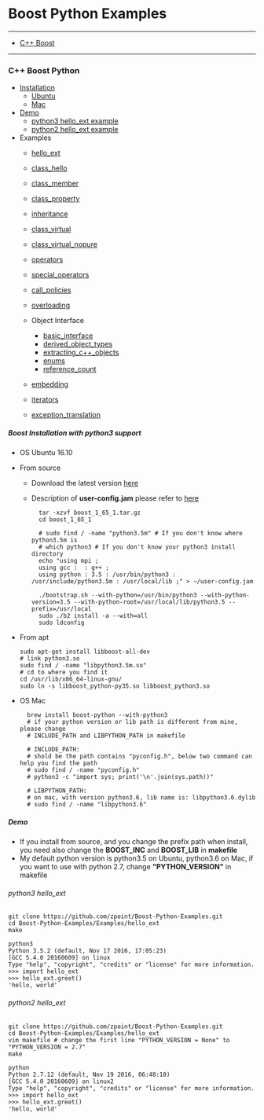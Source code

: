 # Boost Python Examples

- - -

* [C++ Boost](#C++-Boost)

- - -

### C++ Boost Python

* [Installation](#Boost-Installation-with-python3-support)
	* [Ubuntu](#OS-Ubuntu-16.10)
	* [Mac](#OS-Mac)
* [Demo](#Demo)
	* [python3 hello_ext example](#python3-hello_ext)
	* [python2 hello_ext example](#python2-hello_ext)
* Examples
	* [hello_ext](https://github.com/zpoint/Boost-Python-Examples/tree/master/Examples/hello_ext)
	* [class_hello](https://github.com/zpoint/Boost-Python-Examples/tree/master/Examples/class_hello)
	* [class_member](https://github.com/zpoint/Boost-Python-Examples/tree/master/Examples/class_member)
	* [class_property](https://github.com/zpoint/Boost-Python-Examples/tree/master/Examples/class_property)
	* [inheritance](https://github.com/zpoint/Boost-Python-Examples/tree/master/Examples/inheritance)
	* [class_virtual](https://github.com/zpoint/Boost-Python-Examples/tree/master/Examples/class_virtual)
	* [class_virtual_nopure](https://github.com/zpoint/Boost-Python-Examples/tree/master/Examples/class_virtual_nopure)
	* [operators](https://github.com/zpoint/Boost-Python-Examples/tree/master/Examples/operators)
	* [special_operators](https://github.com/zpoint/Boost-Python-Examples/tree/master/Examples/special_operators)
	* [call_policies](https://github.com/zpoint/Boost-Python-Examples/tree/master/Examples/call_policies)
	* [overloading](https://github.com/zpoint/Boost-Python-Examples/tree/master/Examples/overloading)
	* Object Interface
		* [basic_interface](https://github.com/zpoint/Boost-Python-Examples/tree/master/Examples/basic_interface)
		* [derived_object_types](https://github.com/zpoint/Boost-Python-Examples/tree/master/Examples/derived_object_types)
		* [extracting_c++_objects](https://github.com/zpoint/Boost-Python-Examples/tree/master/Examples/extracting_c++_objects)
		* [enums](https://github.com/zpoint/Boost-Python-Examples/tree/master/Examples/enums)
		* [reference_count](https://github.com/zpoint/Boost-Python-Examples/tree/master/Examples/reference_count)

	* [embedding](https://github.com/zpoint/Boost-Python-Examples/tree/master/Examples/embedding)
	* [iterators](https://github.com/zpoint/Boost-Python-Examples/tree/master/Examples/iterators)
	* [exception_translation](https://github.com/zpoint/Boost-Python-Examples/tree/master/Examples/exception_translation)

##### Boost Installation with python3 support

* OS Ubuntu 16.10

* From source
    * Download the latest version [here](http://www.boost.org/)
    * Description of **user-config.jam** please refer to [here](http://www.boost.org/build/doc/html/bbv2/overview/configuration.html)

            tar -xzvf boost_1_65_1.tar.gz
            cd boost_1_65_1

            # sudo find / -name "python3.5m" # If you don't know where python3.5m is
            # which python3 # If you don't know your python3 install directory
            echo "using mpi ;
            using gcc :  : g++ ;
            using python : 3.5 : /usr/bin/python3 : /usr/include/python3.5m : /usr/local/lib ;" > ~/user-config.jam

            ./bootstrap.sh --with-python=/usr/bin/python3 --with-python-version=3.5 --with-python-root=/usr/local/lib/python3.5 --prefix=/usr/local
            sudo ./b2 install -a --with=all
            sudo ldconfig

* From apt

	  sudo apt-get install libboost-all-dev
      # link python3.so
	  sudo find / -name "libpython3.5m.so"
      # cd to where you find it
      cd /usr/lib/x86_64-linux-gnu/
	  sudo ln -s libboost_python-py35.so libboost_python3.so


* OS Mac

		brew install boost-python --with-python3
        # if your python version or lib path is different from mine, please change
        # INCLUDE_PATH and LIBPYTHON_PATH in makefile

        # INCLUDE_PATH:
        # shold be the path contains "pyconfig.h", below two command can help you find the path
        # sudo find / -name "pyconfig.h"
        # python3 -c "import sys; print('\n'.join(sys.path))"

        # LIBPYTHON_PATH:
        # on mac, with version python3.6, lib name is: libpython3.6.dylib
        # sudo find / -name "libpython3.6"

##### Demo

* If you install from source, and you change the prefix path when install, you need also change the **BOOST_INC** and **BOOST_LIB** in **makefile**
* My default python version is python3.5 on Ubuntu, python3.6 on Mac, if you want to use with python 2.7, change **"PYTHON_VERSION"** in makefile

###### python3 hello_ext

	git clone https://github.com/zpoint/Boost-Python-Examples.git
	cd Boost-Python-Examples/Examples/hello_ext
    make

	python3
    Python 3.5.2 (default, Nov 17 2016, 17:05:23)
    [GCC 5.4.0 20160609] on linux
    Type "help", "copyright", "credits" or "license" for more information.
    >>> import hello_ext
    >>> hello_ext.greet()
    'hello, world'



###### python2 hello_ext

	git clone https://github.com/zpoint/Boost-Python-Examples.git
	cd Boost-Python-Examples/Examples/hello_ext
    vim makefile # change the first line "PYTHON_VERSION = None" to "PYTHON_VERSION = 2.7"
    make

	python
	Python 2.7.12 (default, Nov 19 2016, 06:48:10)
    [GCC 5.4.0 20160609] on linux2
    Type "help", "copyright", "credits" or "license" for more information.
    >>> import hello_ext
    >>> hello_ext.greet()
    'hello, world'
